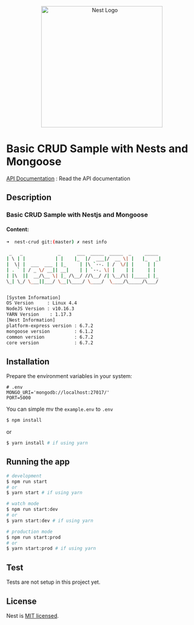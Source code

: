 <p align="center">
  <a href="http://nestjs.com/" target="blank"><img src="https://nestjs.com/img/logo_text.svg" width="320" alt="Nest Logo" /></a>
</p>

# Basic CRUD Sample with Nests and Mongoose

[API Documentation](https://documenter.getpostman.com/view/2862569/SVtWw7HY?version=latest) : Read the API documentation

## Description

### Basic CRUD Sample with Nestjs and Mongoose

#### Content:

```bash
➜  nest-crud git:(master) ✗ nest info

 _   _             _      ___  _____  _____  _     _____
| \ | |           | |    |_  |/  ___|/  __ \| |   |_   _|
|  \| |  ___  ___ | |_     | |\ `--. | /  \/| |     | |
| . ` | / _ \/ __|| __|    | | `--. \| |    | |     | |
| |\  ||  __/\__ \| |_ /\__/ //\__/ /| \__/\| |_____| |_
\_| \_/ \___||___/ \__|\____/ \____/  \____/\_____/\___/


[System Information]
OS Version     : Linux 4.4
NodeJS Version : v10.16.3
YARN Version    : 1.17.3
[Nest Information]
platform-express version : 6.7.2
mongoose version         : 6.1.2
common version           : 6.7.2
core version             : 6.7.2
```

## Installation

Prepare the environment variables in your system:

```env
# .env
MONGO_URI='mongodb://localhost:27017/'
PORT=5000
```

You can simple mv the `example.env` to `.env`

```bash
$ npm install
```

or

```bash
$ yarn install # if using yarn
```

## Running the app

```bash
# development
$ npm run start
# or
$ yarn start # if using yarn

# watch mode
$ npm run start:dev
# or
$ yarn start:dev # if using yarn

# production mode
$ npm run start:prod
# or
$ yarn start:prod # if using yarn
```

## Test

Tests are not setup in this project yet.

## License

Nest is [MIT licensed](LICENSE).
